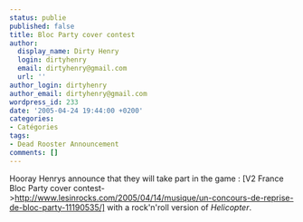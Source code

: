 ```yaml
---
status: publie
published: false
title: Bloc Party cover contest
author:
  display_name: Dirty Henry
  login: dirtyhenry
  email: dirtyhenry@gmail.com
  url: ''
author_login: dirtyhenry
author_email: dirtyhenry@gmail.com
wordpress_id: 233
date: '2005-04-24 19:44:00 +0200'
categories:
- Catégories
tags:
- Dead Rooster Announcement
comments: []
---
```

Hooray Henrys announce that they will take part in the game : [V2 France Bloc Party cover contest->http://www.lesinrocks.com/2005/04/14/musique/un-concours-de-reprise-de-bloc-party-11190535/] with a rock'n'roll version of *Helicopter*.
